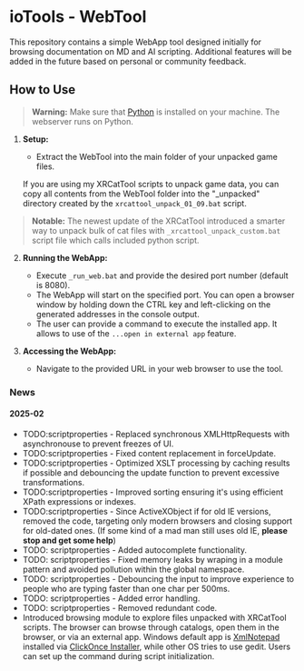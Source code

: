 # ioTools - WebTool

This repository contains a simple WebApp tool designed initially for browsing documentation on MD and AI scripting. Additional features will be added in the future based on personal or community feedback.

## How to Use

> **Warning:**
> Make sure that [Python](https://www.python.org/downloads/) is installed on your machine. The webserver runs on Python.

1. **Setup:**
   - Extract the WebTool into the main folder of your unpacked game files.

   If you are using my XRCatTool scripts to unpack game data, you can copy all contents from the WebTool folder into the "_unpacked" directory created by the `xrcattool_unpack_01_09.bat` script.

> **Notable:**
> The newest update of the XRCatTool introduced a smarter way to unpack bulk of cat files with `_xrcattool_unpack_custom.bat` script file which calls included python script.

2. **Running the WebApp:**
   - Execute `_run_web.bat` and provide the desired port number (default is 8080).
   - The WebApp will start on the specified port. You can open a browser window by holding down the CTRL key and left-clicking on the generated addresses in the console output.
   - The user can provide a command to execute the installed app. It allows to use of the `...open in external app` feature.

3. **Accessing the WebApp:**
   - Navigate to the provided URL in your web browser to use the tool.

### News

#### 2025-02

- TODO:scriptproperties - Replaced synchronous XMLHttpRequests with asynchronouse to prevent freezes of UI.
- TODO:scriptproperties - Fixed content replacement in forceUpdate.
- TODO:scriptproperties - Optimized XSLT processing by caching results if possible and debouncing the update function to prevent excessive transformations.
- TODO:scriptproperties - Improved sorting ensuring it's using efficient XPath expressions or indexes.
- TODO:scriptproperties - Since ActiveXObject if for old IE versions, removed the code, targeting only modern browsers and closing support for old-dated ones. (If some kind of a mad man still uses old IE, **please stop and get some help**)
- TODO: scriptproperties - Added autocomplete functionality.
- TODO: scriptproperties - Fixed memory leaks by wraping in a module pattern and avoided pollution within the global namespace.
- TODO: scriptproperties - Debouncing the input to improve experience to people who are typing faster than one char per 500ms.
- TODO: scriptproperties - Added error handling.
- TODO: scriptproperties - Removed redundant code.
- Introduced browsing module to explore files unpacked with XRCatTool scripts. The browser can browse through catalogs, open them in the browser, or via an external app. Windows default app is [XmlNotepad](https://microsoft.github.io/XmlNotepad/#install/) installed via [ClickOnce Installer](https://lovettsoftwarestorage.blob.core.windows.net/downloads/XmlNotepad/XmlNotepad.application), while other OS tries to use gedit. Users can set up the command during script initialization.
